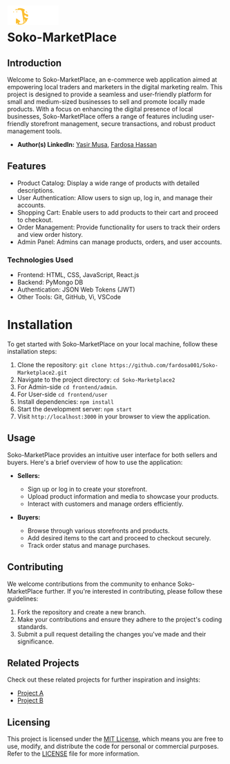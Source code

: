 <img src="/img/invert_logo.png" align="left" />
 <br>

# Soko-MarketPlace
## Introduction
Welcome to Soko-MarketPlace, an e-commerce web application aimed at empowering local traders and marketers in the digital marketing realm. This project is designed to provide a seamless and user-friendly platform for small and medium-sized businesses to sell and promote locally made products. With a focus on enhancing the digital presence of local businesses, Soko-MarketPlace offers a range of features including user-friendly storefront management, secure transactions, and robust product management tools.

- **Author(s) LinkedIn:** [Yasir Musa](https://www.linkedin.com/in/yasir-musa-baydre-africa/), [Fardosa Hassan](https://www.linkedin.com/in/fardosa-adow-109176122/)

## Features
* Product Catalog: Display a wide range of products with detailed descriptions.
* User Authentication: Allow users to sign up, log in, and manage their accounts.
* Shopping Cart: Enable users to add products to their cart and proceed to checkout.
* Order Management: Provide functionality for users to track their orders and view order history.
* Admin Panel: Admins can manage products, orders, and user accounts.

### Technologies Used
* Frontend: HTML, CSS, JavaScript, React.js
* Backend: PyMongo DB
* Authentication: JSON Web Tokens (JWT)
* Other Tools: Git, GitHub, Vi, VSCode

# Installation
To get started with Soko-MarketPlace on your local machine, follow these installation steps:

1. Clone the repository: `git clone https://github.com/fardosa001/Soko-Marketplace2.git`
2. Navigate to the project directory: `cd Soko-Marketplace2`
3. For Admin-side `cd frontend/admin`.
4. For User-side `cd frontend/user`
3. Install dependencies: `npm install`
4. Start the development server: `npm start`
5. Visit `http://localhost:3000` in your browser to view the application.

## Usage
Soko-MarketPlace provides an intuitive user interface for both sellers and buyers. Here's a brief overview of how to use the application:

- **Sellers:** 
  - Sign up or log in to create your storefront.
  - Upload product information and media to showcase your products.
  - Interact with customers and manage orders efficiently.
  
- **Buyers:**
  - Browse through various storefronts and products.
  - Add desired items to the cart and proceed to checkout securely.
  - Track order status and manage purchases.

## Contributing
We welcome contributions from the community to enhance Soko-MarketPlace further. If you're interested in contributing, please follow these guidelines:

1. Fork the repository and create a new branch.
2. Make your contributions and ensure they adhere to the project's coding standards.
3. Submit a pull request detailing the changes you've made and their significance.

## Related Projects
Check out these related projects for further inspiration and insights:
- [Project A](https://github.com/baydre/soko-marketplace.git)
- [Project B](link_to_project_b)

## Licensing
This project is licensed under the [MIT License](LICENSE), which means you are free to use, modify, and distribute the code for personal or commercial purposes. Refer to the [LICENSE](LICENSE) file for more information.